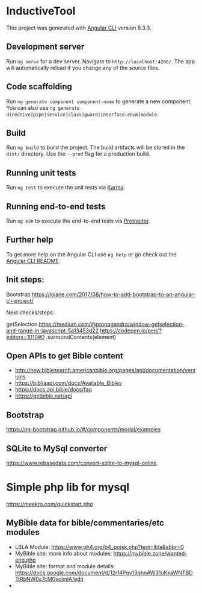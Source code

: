 # InductiveTool

This project was generated with [Angular CLI](https://github.com/angular/angular-cli) version 8.3.3.

## Development server

Run `ng serve` for a dev server. Navigate to `http://localhost:4200/`. The app will automatically reload if you change any of the source files.

## Code scaffolding

Run `ng generate component component-name` to generate a new component. You can also use `ng generate directive|pipe|service|class|guard|interface|enum|module`.

## Build

Run `ng build` to build the project. The build artifacts will be stored in the `dist/` directory. Use the `--prod` flag for a production build.

## Running unit tests

Run `ng test` to execute the unit tests via [Karma](https://karma-runner.github.io).

## Running end-to-end tests

Run `ng e2e` to execute the end-to-end tests via [Protractor](http://www.protractortest.org/).

## Further help

To get more help on the Angular CLI use `ng help` or go check out the [Angular CLI README](https://github.com/angular/angular-cli/blob/master/README.md).

## Init steps:

Bootstrap
https://loiane.com/2017/08/how-to-add-bootstrap-to-an-angular-cli-project/

Next checks/steps:

getSelection https://medium.com/@propagandra/window-getselection-and-range-in-javascript-5a13453d22
https://codepen.io/pen/?editors=1010#0
.surroundContents(element)

## Open APIs to get Bible content
- http://new.biblesearch.americanbible.org/pages/api/documentation/versions
- https://bibliaapi.com/docs/Available_Bibles
- https://docs.api.bible/docs/faq
- https://getbible.net/api

## Bootstrap
https://ng-bootstrap.github.io/#/components/modal/examples

## SQLite to MySql converter
https://www.rebasedata.com/convert-sqlite-to-mysql-online

# Simple php lib for mysql
https://meekro.com/quickstart.php

## MyBible data for bible/commentaries/etc modules

- LBLA Module: https://www.ph4.org/b4_poisk.php?text=lbla&abbr=0
- MyBible site: more info about modules: https://mybible.zone/wanted-eng.php
- MyBible site: format and module details: https://docs.google.com/document/d/12rf4Pqy13qhnAW31uKkaWNTBDTtRbNW0s7cM0vcimlA/edit
- 
